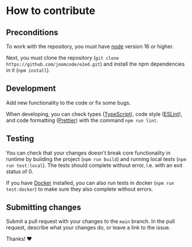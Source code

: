 # How to contribute

## Preconditions

To work with the repository, you must have [node](https://nodejs.org/en/) version 16 or higher.

Next, you must clone the repository (`git clone https://github.com/joomcode/e2ed.git`)
and install the npm dependencies in it (`npm install`).

## Development

Add new functionality to the code or fix some bugs.

When developing, you can check types ([TypeScript](https://www.typescriptlang.org/)),
code style ([ESLint](https://eslint.org/)), and code formatting ([Prettier](https://prettier.io/))
with the command `npm run lint`.

## Testing

You can check that your changes doesn't break core functionality in runtime by building the project
(`npm run build`) and running local tests (`npm run test:local`).
The tests should complete without error, i.e. with an exit status of 0.

If you have [Docker](https://www.docker.com/) installed, you can also run tests in docker
(`npm run test:docker`) to make sure they also complete without errors.

## Submitting changes

Submit a pull request with your changes to the `main` branch.
In the pull request, describe what your changes do, or leave a link to the issue.

Thanks! :heart:
